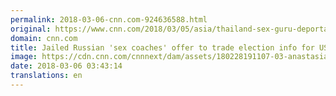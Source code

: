 ```yaml
---
permalink: 2018-03-06-cnn.com-924636588.html
original: https://www.cnn.com/2018/03/05/asia/thailand-sex-guru-deportation-russia-intl/index.html
domain: cnn.com
title: Jailed Russian 'sex coaches' offer to trade election info for US asylum
image: https://cdn.cnn.com/cnnnext/dam/assets/180228191107-03-anastasia-vashukevich-thailand-arrest-0228-super-tease.jpg
date: 2018-03-06 03:43:14
translations: en
---
```


